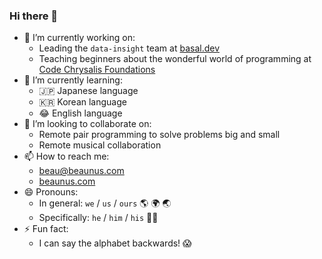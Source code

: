 ### Hi there 👋

- 🔭 I’m currently working on:
  - Leading the `data-insight` team at [basal.dev](https://basal.dev/)
  - Teaching beginners about the wonderful world of programming at [Code Chrysalis Foundations](https://www.codechrysalis.io/foundations)
- 🌱 I’m currently learning:
  - 🇯🇵 Japanese language
  - 🇰🇷 Korean language
  - 😂 English language
- 👯 I’m looking to collaborate on:
  - Remote pair programming to solve problems big and small
  - Remote musical collaboration
- 📫 How to reach me:
  - beau@beaunus.com
  - [beaunus.com](https://beaunus.com/)
- 😄 Pronouns:
  - In general: `we` / `us` / `ours` 🌎 🌍 🌏
  - Specifically: `he` / `him` / `his` 🙋‍♂️
- ⚡ Fun fact:
  - I can say the alphabet backwards! 😱
